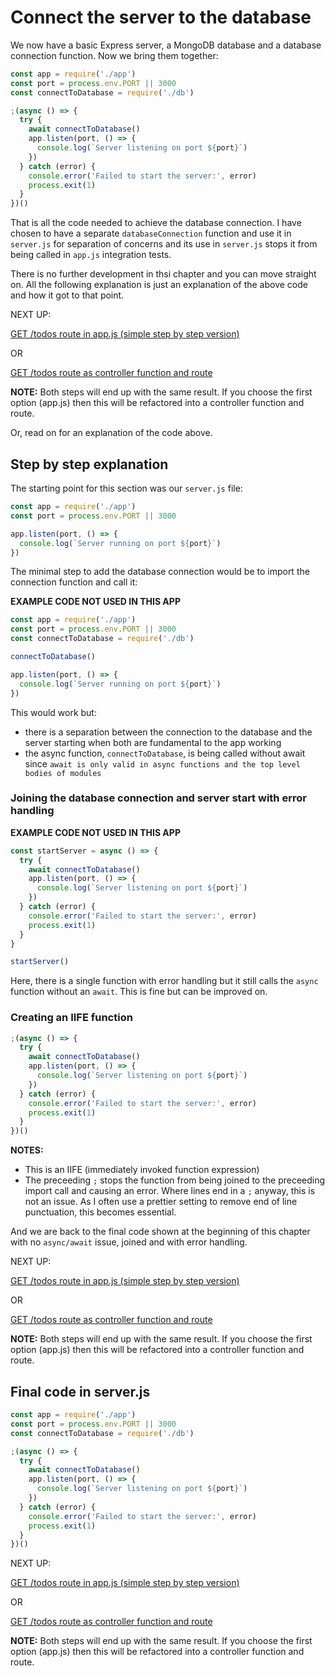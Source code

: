 # Connect the server to the database

We now have a basic Express server, a MongoDB database and a database connection function. Now we bring them together:

```javascript
const app = require('./app')
const port = process.env.PORT || 3000
const connectToDatabase = require('./db')

;(async () => {
  try {
    await connectToDatabase()
    app.listen(port, () => {
      console.log(`Server listening on port ${port}`)
    })
  } catch (error) {
    console.error('Failed to start the server:', error)
    process.exit(1)
  }
})()
```

That is all the code needed to achieve the database connection. I have chosen to have a separate `databaseConnection` function and use it in `server.js` for separation of concerns and its use in `server.js` stops it from being called in `app.js` integration tests.

There is no further development in thsi chapter and you can move straight on. All the following explanation is just an explanation of the above code and how it got to that point.

NEXT UP:

[GET /todos route in app.js (simple step by step version)](2a_getTodos_stepByStep.md)

OR

[GET /todos route as controller function and route](2b_getTodos_StraightToController.md)

**NOTE:** Both steps will end up with the same result. If you choose the first option (app.js) then this will be refactored into a controller function and route.

Or, read on for an explanation of the code above.

## Step by step explanation

The starting point for this section was our `server.js` file:

```javascript
const app = require('./app')
const port = process.env.PORT || 3000

app.listen(port, () => {
  console.log(`Server running on port ${port}`)
})
```

The minimal step to add the database connection would be to import the connection function and call it:

**EXAMPLE CODE NOT USED IN THIS APP**

```javascript
const app = require('./app')
const port = process.env.PORT || 3000
const connectToDatabase = require('./db')

connectToDatabase()

app.listen(port, () => {
  console.log(`Server running on port ${port}`)
})
```

This would work but:

- there is a separation between the connection to the database and the server starting when both are fundamental to the app working
- the async function, `connectToDatabase`, is being called without await since `await is only valid in async functions and the top level bodies of modules`

### Joining the database connection and server start with error handling

**EXAMPLE CODE NOT USED IN THIS APP**

```javascript
const startServer = async () => {
  try {
    await connectToDatabase()
    app.listen(port, () => {
      console.log(`Server listening on port ${port}`)
    })
  } catch (error) {
    console.error('Failed to start the server:', error)
    process.exit(1)
  }
}

startServer()
```

Here, there is a single function with error handling but it still calls the `async` function without an `await`. This is fine but can be improved on.

### Creating an IIFE function

```javascript
;(async () => {
  try {
    await connectToDatabase()
    app.listen(port, () => {
      console.log(`Server listening on port ${port}`)
    })
  } catch (error) {
    console.error('Failed to start the server:', error)
    process.exit(1)
  }
})()
```

**NOTES:**

- This is an IIFE (immediately invoked function expression)
- The preceeding `;` stops the function from being joined to the preceeding import call and causing an error. Where lines end in a `;` anyway, this is not an issue. As I often use a prettier setting to remove end of line punctuation, this becomes essential.

And we are back to the final code shown at the beginning of this chapter with no `async/await` issue, joined and with error handling.

NEXT UP:

[GET /todos route in app.js (simple step by step version)](2a_getTodos_stepByStep.md)

OR

[GET /todos route as controller function and route](2b_getTodos_StraightToController.md)

**NOTE:** Both steps will end up with the same result. If you choose the first option (app.js) then this will be refactored into a controller function and route.

## Final code in server.js

```javascript
const app = require('./app')
const port = process.env.PORT || 3000
const connectToDatabase = require('./db')

;(async () => {
  try {
    await connectToDatabase()
    app.listen(port, () => {
      console.log(`Server listening on port ${port}`)
    })
  } catch (error) {
    console.error('Failed to start the server:', error)
    process.exit(1)
  }
})()
```

NEXT UP:

[GET /todos route in app.js (simple step by step version)](2a_getTodos_stepByStep.md)

OR

[GET /todos route as controller function and route](2b_getTodos_StraightToController.md)

**NOTE:** Both steps will end up with the same result. If you choose the first option (app.js) then this will be refactored into a controller function and route.
